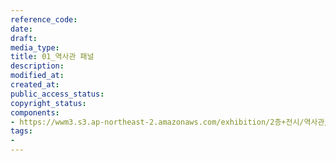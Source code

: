 ```yaml
---
reference_code: 
date: 
draft: 
media_type: 
title: 01_역사관 패널
description: 
modified_at: 
created_at: 
public_access_status: 
copyright_status: 
components:
- https://wwm3.s3.ap-northeast-2.amazonaws.com/exhibition/2층+전시/역사관/01_역사관+패널.JPG
tags:
- 
---
```


